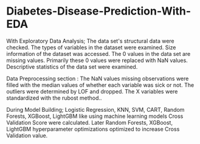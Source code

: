 # Diabetes-Disease-Prediction-With-EDA


With Exploratory Data Analysis; The data set's structural data were checked. The types of variables in the dataset were examined. Size information of the dataset was accessed. The 0 values in the data set are missing values. Primarily these 0 values were replaced with NaN values. Descriptive statistics of the data set were examined.

Data Preprocessing section :  The NaN values missing observations were filled with the median values of whether each variable was sick or not. The outliers were determined by LOF and dropped. The X variables were standardized with the rubost method..

During Model Building; Logistic Regression, KNN, SVM, CART, Random Forests, XGBoost, LightGBM like using machine learning models Cross Validation Score were calculated. Later Random Forests, XGBoost, LightGBM hyperparameter optimizations optimized to increase Cross Validation value.
